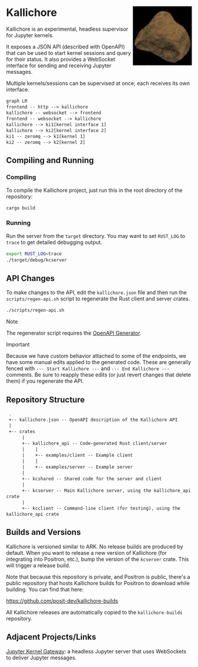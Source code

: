 # Kallichore <img src="doc/Kallichore.webp" align="right" height=160 />

Kallichore is an experimental, headless supervisor for Jupyter kernels.

It exposes a JSON API (described with OpenAPI) that can be used to start kernel sessions and query for their status. It also provides a WebSocket interface for sending and receiving Jupyter messages.

Multiple kernels/sessions can be supervised at once; each receives its own interface.

```mermaid
graph LR
frontend -- http --> kallichore
kallichore -- websocket --> frontend
frontend -- websocket --> kallichore
kallichore --> ki1[kernel interface 1]
kallichore --> ki2[kernel interface 2]
ki1 -- zeromq --> k1[kernel 1]
ki2 -- zeromq --> k2[kernel 2]
```

## Compiling and Running

### Compiling

To compile the Kallichore project, just run this in the root directory of the repository:

```bash
cargo build
```

### Running

Run the server from the `target` directory. You may want to set `RUST_LOG` to `trace` to get detailed debugging output.

```bash
export RUST_LOG=trace
./target/debug/kcserver
```

## API Changes

To make changes to the API, edit the `kallichore.json` file and then run the `scripts/regen-api.sh` script to regenerate the Rust client and server crates.

```bash
./scripts/regen-api.sh
```

> [!NOTE]
> The regenerator script requires the [OpenAPI Generator](https://openapi-generator.tech/docs/installation).

> [!IMPORTANT]
> Because we have custom behavior attached to some of the endpoints, we have some manual edits applied to the generated code. These are generally fenced with `--- Start Kallichore ---` and `--- End Kallichore ---` comments. Be sure to reapply these edits (or just revert changes that delete them) if you regenerate the API.

## Repository Structure

```
 .
 +-- kallichore.json -- OpenAPI description of the Kallichore API
 |
 +-- crates
      |
      +-- kallichore_api -- Code-generated Rust client/server
      |    |
      |    +-- examples/client -- Example client
      |    |
      |    +-- examples/server -- Example server
      |
      +-- kcshared -- Shared code for the server and client
      |
      +-- kcserver -- Main Kallichore server, using the kallichore_api crate
      |
      +-- kcclient -- Command-line client (for testing), using the kallichore_api crate
```


## Builds and Versions

Kallichore is versioned similar to ARK. No release builds are produced by default. When you want to release a new version of Kallichore (for integrating into Positron, etc.), bump the version of the `kcserver` crate. This will trigger a release build.

Note that because this repository is private, and Positron is public, there's a public repository that hosts Kallichore builds for Positron to download while building. You can find that here:

<https://github.com/posit-dev/kallichore-builds>

All Kallichore releases are automatically copied to the `kallichore-builds` repository.

## Adjacent Projects/Links

[Jupyter Kernel Gateway](https://jupyter-kernel-gateway.readthedocs.io/en/latest/): a headless Jupyter server that uses WebSockets to deliver Jupyter messages.
